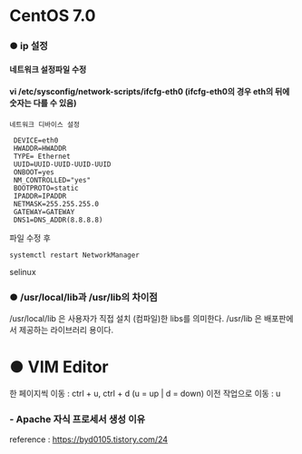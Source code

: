 CentOS 7.0
=====================
### ● ip 설정
#### 네트워크 설정파일 수정
#### vi /etc/sysconfig/network-scripts/ifcfg-eth0 (ifcfg-eth0의 경우 eth의 뒤에 숫자는 다를 수 있음)

```
네트워크 디바이스 설정

 DEVICE=eth0
 HWADDR=HWADDR
 TYPE= Ethernet
 UUID=UUID-UUID-UUID-UUID
 ONBOOT=yes
 NM_CONTROLLED="yes"
 BOOTPROTO=static
 IPADDR=IPADDR
 NETMASK=255.255.255.0
 GATEWAY=GATEWAY
 DNS1=DNS_ADDR(8.8.8.8)
```
파일 수정 후 
```
systemctl restart NetworkManager
```
selinux

### ● /usr/local/lib과 /usr/lib의 차이점
  
/usr/local/lib 은 사용자가 직접 설치 (컴파일)한 libs를 의미한다.
/usr/lib 은 배포판에서 제공하는 라이브러리 용이다.

 ● VIM Editor
 ========================
 한 페이지씩 이동 : ctrl + u, ctrl + d (u = up | d = down)
 이전 작업으로 이동 : u
 
### - Apache 자식 프로세서 생성 이유

reference : https://byd0105.tistory.com/24

